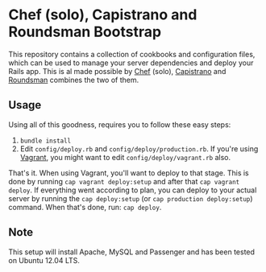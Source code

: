 # Chef (solo), Capistrano and Roundsman Bootstrap

This repository contains a collection of cookbooks and configuration files, which can be used to manage your server dependencies and deploy your Rails app. This is al made possible by [Chef](http://www.opscode.com/chef/) (solo), [Capistrano](https://github.com/capistrano/capistrano) and [Roundsman](https://github.com/iain/roundsman) combines the two of them.

## Usage

Using all of this goodness, requires you to follow these easy steps:

1. `bundle install`
2. Edit `config/deploy.rb` and `config/deploy/production.rb`. If you're using [Vagrant](http://vagrantup.com/), you might want to edit `config/deploy/vagrant.rb` also.

That's it. When using Vagrant, you'll want to deploy to that stage. This is done by running `cap vagrant deploy:setup` and after that `cap vagrant deploy`. If everything went according to plan, you can deploy to your actual server by running the `cap deploy:setup` (or `cap production deploy:setup`) command. When that's done, run: `cap deploy`.

## Note

This setup will install Apache, MySQL and Passenger and has been tested on Ubuntu 12.04 LTS.
